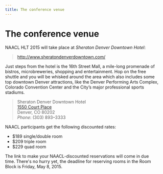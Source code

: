 ```yaml
---
title: The conference venue
---
```


# The conference venue

NAACL HLT 2015 will take place at *Sheraton Denver Downtown Hotel*:

> <http://www.sheratondenverdowntown.com/>

Just steps from the hotel is the 16th Street Mall, a mile-long promenade of bistros, microbreweries, shopping and entertainment. Hop on the free shuttle and you will be whisked around the area which also includes some top downtown Denver attractions, like the Denver Performing Arts Complex, Colorado Convention Center and the City’s major professional sports stadiums.

> Sheraton Denver Downtown Hotel <br>
> [1550 Court Place](https://goo.gl/maps/plLYg) <br>
> Denver, CO 80202 <br>
> *Phone*: (303) 893–3333

NAACL participants get the following discounted rates:

- $189 single/double room
- $209 triple room
- $229 quad room

The link to make your NAACL-discounted reservations will come in due time. There's no hurry yet, the deadline for reserving rooms in the Room Block is Friday, May 8, 2015.
